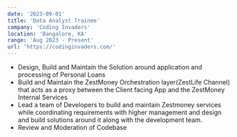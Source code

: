 ```yaml
---
date: '2023-09-01'
title: 'Data Analyst Trainee'
company: 'Coding Invaders'
location: 'Bangalore, KA'
range: 'Aug 2023 - Present'
url: 'https://codinginvaders.com/'
---
```


- Design, Build and Maintain the Solution around application and processing of Personal Loans
- Build and Maintain the ZestMoney Orchestration layer(ZestLife Channel) that acts as a proxy between the Client facing App and the ZestMoney Internal Services
- Lead a team of Developers to build and maintain Zestmoney services while coordinating requirements with higher management and design and build solutions around it along with the development team.
- Review and Moderation of Codebase
